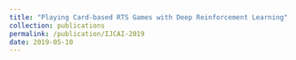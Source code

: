 ```yaml
---
title: "Playing Card-based RTS Games with Deep Reinforcement Learning"
collection: publications
permalink: /publication/IJCAI-2019
date: 2019-05-10
---
```

